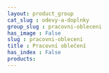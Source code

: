 ```yaml
---
layout: product_group
cat_slug : odevy-a-doplnky
group_slug : pracovni-obleceni
has_image : False
slug : pracovni-obleceni
title : Pracovní oblečení
has_index : False
products:
---
```


